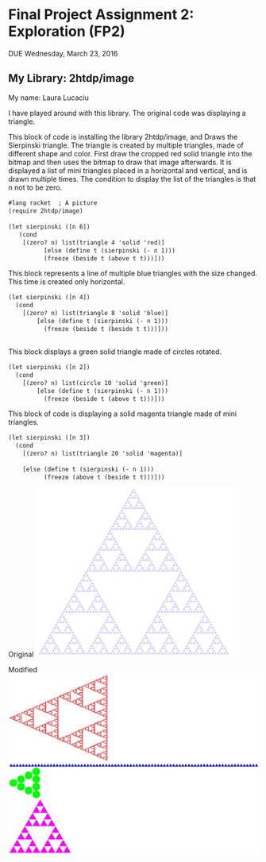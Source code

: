 # Final Project Assignment 2: Exploration (FP2)
DUE Wednesday, March 23, 2016

## My Library: 2htdp/image
My name: Laura Lucaciu


I have played around with this library. 
The original code was displaying a triangle.

This block of code is installing the library 2htdp/image, and Draws the Sierpinski triangle. The triangle is created by multiple triangles, made of different shape and color.
First draw the cropped red solid triangle into the bitmap and then uses the bitmap to draw that image afterwards.
It is displayed a list of mini triangles placed in a horizontal and vertical, and is drawn multiple times.
The condition to display the list of the triangles is that n not to be zero.
```
#lang racket  ; A picture
(require 2htdp/image)

(let sierpinski ([n 6])
   (cond
    [(zero? n) list(triangle 4 'solid 'red)]
          [else (define t (sierpinski (- n 1)))
          (freeze (beside t (above t t)))]))
```

This block represents a line of multiple blue triangles with the size changed. 
This time is created only horizontal.

```
(let sierpinski ([n 4])
  (cond
    [(zero? n) list(triangle 8 'solid 'blue)]
        [else (define t (sierpinski (- n 1)))
          (freeze (beside t (beside t t)))]))
          
```

This block displays a green solid triangle made of circles rotated.
```
(let sierpinski ([n 2])
  (cond
    [(zero? n) list(circle 10 'solid 'green)]
        [else (define t (sierpinski (- n 1)))
          (freeze (beside t (above t t)))]))
```

This block of code is displaying a solid magenta triangle made of mini triangles.
```
(let sierpinski ([n 3])
  (cond
    [(zero? n) list(triangle 20 'solid 'magenta)]
    
    [else (define t (sierpinski (- n 1)))
          (freeze (above t (beside t t)))]))
```
Original
![alt tag](https://raw.githubusercontent.com/LauraLucaciu/FP2/master/OriginalTriangle.jpg)

Modified
![alt tag](https://raw.githubusercontent.com/LauraLucaciu/FP2/master/Modified1.jpg)
